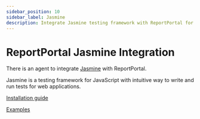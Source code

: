 ```yaml
---
sidebar_position: 10
sidebar_label: Jasmine
description: Integrate Jasmine testing framework with ReportPortal for comprehensive test automation reporting tools and JavaScript testing analysis.
---
```


# ReportPortal Jasmine Integration

There is an agent to integrate [Jasmine](https://jasmine.github.io/) with ReportPortal.

Jasmine is a testing framework for JavaScript with intuitive way to write and run tests for web applications.

[Installation guide](https://github.com/reportportal/agent-js-jasmine#readme)

[Examples](https://github.com/reportportal/examples-js/tree/master/example-jasmine)
